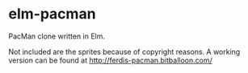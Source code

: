 # elm-pacman
PacMan clone written in Elm.

Not included are the sprites because of copyright reasons.
A working version can be found at http://ferdis-pacman.bitballoon.com/
